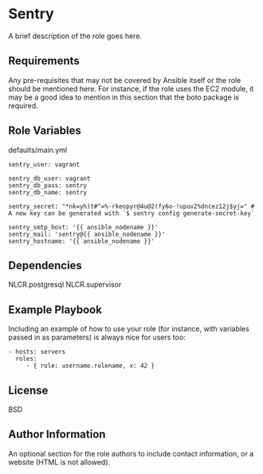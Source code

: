 Sentry
=========

A brief description of the role goes here.

Requirements
------------

Any pre-requisites that may not be covered by Ansible itself or the role should be mentioned here. For instance, if the role uses the EC2 module, it may be a good idea to mention in this section that the boto package is required.

Role Variables
--------------

defaults/main.yml
```
sentry_user: vagrant

sentry_db_user: vagrant
sentry_db_pass: sentry
sentry_db_name: sentry

sentry_secret: "*nk=yh)t#^=%-rkeopyr@4u@2(fy6o-!upuv2%dncez12j$yj=" # A new key can be generated with `$ sentry config generate-secret-key`

sentry_smtp_host: '{{ ansible_nodename }}'
sentry_mail: 'sentry@{{ ansible_nodename }}'
sentry_hostname: '{{ ansible_nodename }}'
```

Dependencies
------------

NLCR.postgresql
NLCR.supervisor

Example Playbook
----------------

Including an example of how to use your role (for instance, with variables passed in as parameters) is always nice for users too:

    - hosts: servers
      roles:
         - { role: username.rolename, x: 42 }

License
-------

BSD

Author Information
------------------

An optional section for the role authors to include contact information, or a website (HTML is not allowed).
